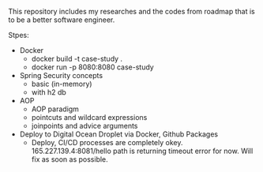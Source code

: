 This repository includes my researches and the codes from roadmap that is to be a better software engineer.

Stpes:
- Docker
   - docker build -t case-study .
   - docker run -p 8080:8080 case-study
- Spring Security concepts
   - basic (in-memory)
   - with h2 db
- AOP
   - AOP paradigm
   - pointcuts and wildcard expressions
   - joinpoints and advice arguments
- Deploy to Digital Ocean Droplet via Docker, Github Packages
   - Deploy, CI/CD processes are completely okey. 165.227.139.4:8081/hello path is returning timeout error for now. Will fix as soon as possible. 
